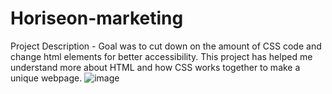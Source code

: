 # Horiseon-marketing
Project Description - Goal was to cut down on the amount of CSS code and change html elements for better accessibility. This project has helped me understand more about HTML and how CSS works together to make a unique webpage. ![image](https://github.com/Schultzy1405/Horiseon-marketing/assets/156715689/1aa7930c-4d22-4f0b-a38d-4277c6953611) 